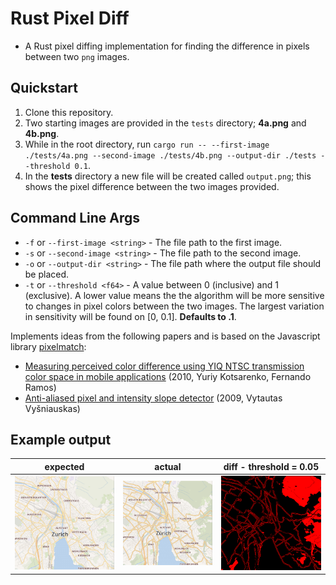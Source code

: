 # Rust Pixel Diff

- A Rust pixel diffing implementation for finding the difference in pixels between two `png` images.

## Quickstart
1. Clone this repository.
2. Two starting images are provided in the `tests` directory; **4a.png** and **4b.png**.
3. While in the root directory, run `cargo run -- --first-image ./tests/4a.png --second-image ./tests/4b.png --output-dir ./tests --threshold 0.1`.
4. In the **tests** directory a new file will be created called `output.png`; this shows the pixel difference between the two images provided.


## Command Line Args
- `-f` or `--first-image <string>` - The file path to the first image.
- `-s` or `--second-image <string>` - The file path to the second image.
- `-o` or `--output-dir <string>` - The file path where the output file should be placed.
- `-t` or `--threshold <f64>` - A value between 0 (inclusive) and 1 (exclusive). A lower value means the the algorithm will be more sensitive to changes in pixel colors between the two images. The largest variation in sensitivity will be found on [0, 0.1]. **Defaults to .1**.


Implements ideas from the following papers and is based on the Javascript library [pixelmatch](https://github.com/mapbox/pixelmatch):

- [Measuring perceived color difference using YIQ NTSC transmission color space in mobile applications](http://www.progmat.uaem.mx:8080/artVol2Num2/Articulo3Vol2Num2.pdf) (2010, Yuriy Kotsarenko, Fernando Ramos)
- [Anti-aliased pixel and intensity slope detector](https://www.researchgate.net/publication/234126755_Anti-aliased_Pixel_and_Intensity_Slope_Detector) (2009, Vytautas Vyšniauskas)


## Example output

| expected | actual | diff - threshold = 0.05 |
| --- | --- | --- |
| ![](./tests/4a.png) | ![](./tests/4b.png) | ![1diff](./tests/output.png) |